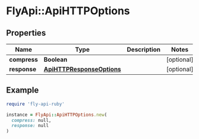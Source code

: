 # FlyApi::ApiHTTPOptions

## Properties

| Name | Type | Description | Notes |
| ---- | ---- | ----------- | ----- |
| **compress** | **Boolean** |  | [optional] |
| **response** | [**ApiHTTPResponseOptions**](ApiHTTPResponseOptions.md) |  | [optional] |

## Example

```ruby
require 'fly-api-ruby'

instance = FlyApi::ApiHTTPOptions.new(
  compress: null,
  response: null
)
```

